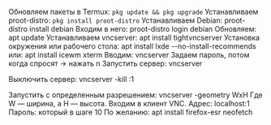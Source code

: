 Обновляем пакеты в Termux:
```pkg update && pkg upgrade```
Устанавливаем proot-distro:
```pkg install proot-distro```
Устанавливаем Debian:
proot-distro install debian
Входим в него:
proot-distro login debian
Обновляем:
apt update
Устанавливаем vncserver:
apt install tightvncserver
Установка окружения или рабочего стола:
apt install lxde --no-install-recommends
или:
apt install icewm xterm
Вводим:
vncserver
Задаем пароль, потом когда спросят -> нажать n
Запустить сервер:
vncserver

Выключить сервер:
vncserver -kill :1

Запустить с определенным разрешением:
vncserver -geometry WxH
Где W — ширина, а H — высота.
Входим в клиент VNC.
Адрес: localhost:1
Пароль: который в шаге 10
По желанию:
apt install firefox-esr neofetch
